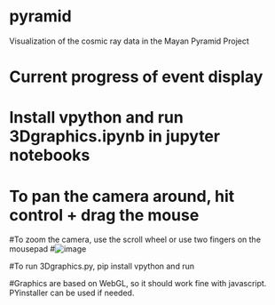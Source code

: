# pyramid
Visualization of the cosmic ray data in the Mayan Pyramid Project

# **Current progress of event display**
# Install vpython and run 3Dgraphics.ipynb in jupyter notebooks
# To pan the camera around, hit control + drag the mouse
#To zoom the camera, use the scroll wheel or use two fingers on the mousepad
#![image](https://github.com/QuarkNet-HEP/pyramid/assets/69373081/5b8cd9c7-b2f2-45f2-97e5-0f0ab42cb8d0)

#To run 3Dgraphics.py, pip install vpython and run

#Graphics are based on WebGL, so it should work fine with javascript. PYinstaller can be used if needed.
